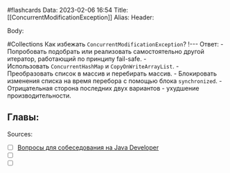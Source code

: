 #flashcards 
Data: 2023-02-06 16:54
Title: [[ConcurrentModificationException]]
Alias:
Header:




Body:


#Collections 
Как избежать `ConcurrentModificationException`?
!---
Ответ:
	- Попробовать подобрать или реализовать самостоятельно другой итератор, работающий по принципу fail-safe.
	- Использовать `ConcurrentHashMap` и `CopyOnWriteArrayList`.
	- Преобразовать список в массив и перебирать массив.
	- Блокировать изменения списка на время перебора с помощью блока `synchronized`.
	- Отрицательная сторона последних двух вариантов - ухудшение производительности.
<!--SR:!2023-03-12,1,130-->




Главы:
-


Sources:
- [ ] [Вопросы для собеседования на Java Developer](https://github.com/enhorse/java-interview/blob/master/README.md#%D0%9E%D0%9E%D0%9F)
- [ ] []()
- [ ] []()
